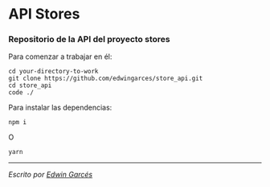 # API Stores
### Repositorio de la API del proyecto stores

Para comenzar a trabajar en él:

```
cd your-directory-to-work
git clone https://github.com/edwingarces/store_api.git
cd store_api
code ./
```

Para instalar las dependencias:
```
npm i
```
O
```
yarn
```

---

*Escrito por [Edwin Garcés](https://github.com/edwingarces)*